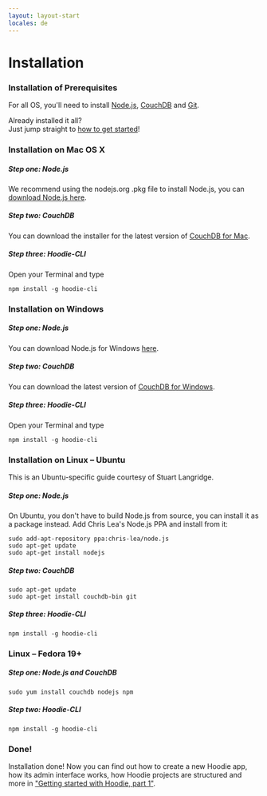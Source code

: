 ```yaml
---
layout: layout-start
locales: de
---
```


# Installation 


### Installation of Prerequisites
For all OS, you'll need to install <a href="http://nodejs.org/" target="_blank">Node.js</a>, <a href="http://couchdb.apache.org/" target="_blank">CouchDB</a> and <a href="http://git-scm.com/" target="_blank">Git</a>.

Already installed it all?<br />
Just jump straight to <a href="/start/getting-started/getting-started-1.html">how to get started</a>!


### Installation on Mac OS X
##### Step one: Node.js
We recommend using the nodejs.org .pkg file to install Node.js, you can <a href="http://nodejs.org/download/" target="_blank">download Node.js here</a>. 
##### Step two: CouchDB
You can download the installer for the latest version of <a href="http://couchdb.apache.org/#download" target="_blank">CouchDB for Mac</a>.
##### Step three: Hoodie-CLI
Open your Terminal and type
<pre><code>npm install -g hoodie-cli</code></pre>



### Installation on Windows
##### Step one: Node.js
You can download Node.js for Windows <a href="http://nodejs.org/download/" target="_blank">here</a>. 
##### Step two: CouchDB
You can download the latest version of <a href="http://couchdb.apache.org/#download" target="_blank">CouchDB for Windows</a>.
##### Step three: Hoodie-CLI
Open your Terminal and type
<pre><code>npm install -g hoodie-cli</code></pre>


### Installation on Linux – Ubuntu
This is an Ubuntu-specific guide courtesy of Stuart Langridge. 
##### Step one: Node.js
On Ubuntu, you don't have to build Node.js from source, you can install it as a package instead. Add Chris Lea's Node.js PPA and install from it:

<pre><code>sudo add-apt-repository ppa:chris-lea/node.js
sudo apt-get update
sudo apt-get install nodejs
</code></pre>

##### Step two: CouchDB

<pre><code>sudo apt-get update
sudo apt-get install couchdb-bin git
</code></pre>

##### Step three: Hoodie-CLI
<pre><code>npm install -g hoodie-cli</code></pre>


### Linux – Fedora 19+
##### Step one: Node.js and CouchDB  

<pre><code>sudo yum install couchdb nodejs npm
</code></pre>

##### Step two: Hoodie-CLI
<pre><code>npm install -g hoodie-cli
</code></pre>

### Done!
Installation done! Now you can find out how to create a new Hoodie app, how its admin interface works, how Hoodie projects are structured and more in <a href="/start/getting-started/getting-started-1.html">"Getting started with Hoodie, part 1"</a>.